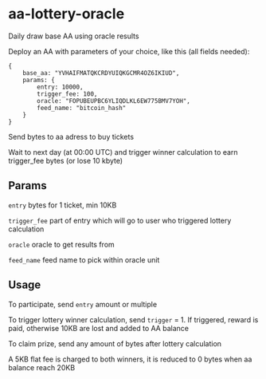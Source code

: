 # aa-lottery-oracle
Daily draw base AA using oracle results

Deploy an AA with parameters of your choice, like this (all fields needed):
```
{
    base_aa: "YVHAIFMATQKCRDYUIQKGCMR4OZ6IKIUD",
    params: {
        entry: 10000,
        trigger_fee: 100,
        oracle: "FOPUBEUPBC6YLIQDLKL6EW775BMV7YOH",
        feed_name: "bitcoin_hash"
    }
}
```

Send bytes to aa adress to buy tickets

Wait to next day (at 00:00 UTC) and trigger winner calculation to earn trigger_fee bytes (or lose 10 kbyte)

## Params
`entry` bytes for 1 ticket, min 10KB

`trigger_fee` part of entry which will go to user who triggered lottery calculation

`oracle` oracle to get results from

`feed_name` feed name to pick within oracle unit

## Usage
To participate, send `entry` amount or multiple

To trigger lottery winner calculation, send `trigger` = 1. If triggered, reward is paid, otherwise 10KB are lost and added to AA balance

To claim prize, send any amount of bytes after lottery calculation

A 5KB flat fee is charged to both winners, it is reduced to 0 bytes when aa balance reach 20KB
